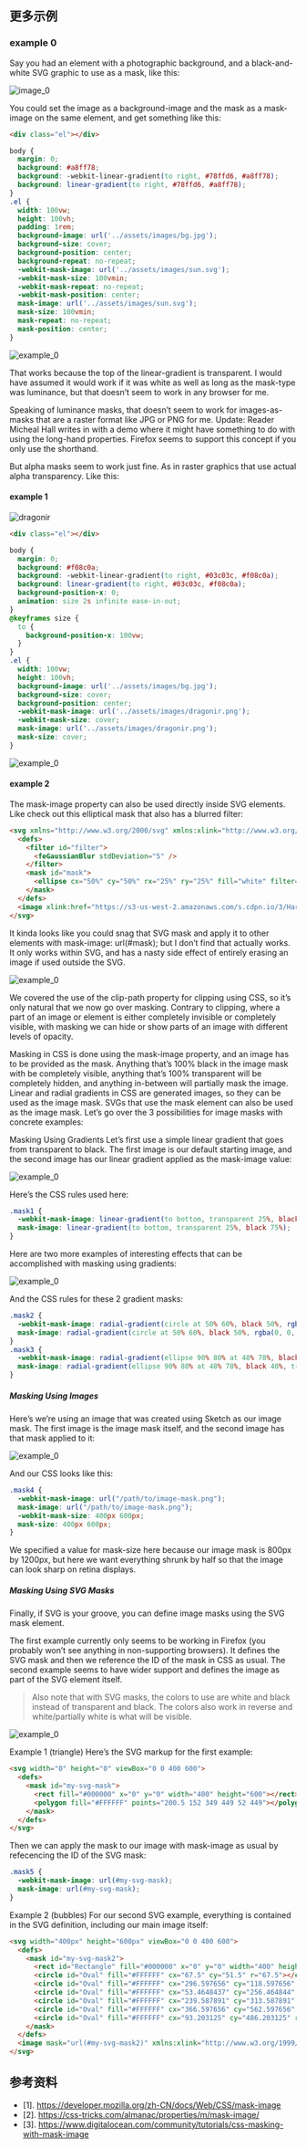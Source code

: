 ## 更多示例

### example 0

Say you had an element with a photographic background, and a black-and-white SVG graphic to use as a mask, like this:

![image_0](https://i0.wp.com/css-tricks.com/wp-content/uploads/2020/03/image-and-mask.png?resize=1000%2C857&ssl=1)

You could set the image as a background-image and the mask as a mask-image on the same element, and get something like this:

```html
<div class="el"></div>
```

```css
body {
  margin: 0;
  background: #a8ff78;
  background: -webkit-linear-gradient(to right, #78ffd6, #a8ff78);
  background: linear-gradient(to right, #78ffd6, #a8ff78);
}
.el {
  width: 100vw;
  height: 100vh;
  padding: 1rem;
  background-image: url('../assets/images/bg.jpg');
  background-size: cover;
  background-position: center;
  background-repeat: no-repeat;
  -webkit-mask-image: url('../assets/images/sun.svg');
  -webkit-mask-size: 100vmin;
  -webkit-mask-repeat: no-repeat;
  -webkit-mask-position: center;
  mask-image: url('../assets/images/sun.svg');
  mask-size: 100vmin;
  mask-repeat: no-repeat;
  mask-position: center;
}
```

![example_0](./assets/images/example_0.png)

That works because the top of the linear-gradient is transparent. I would have assumed it would work if it was white as well as long as the mask-type was luminance, but that doesn’t seem to work in any browser for me.

Speaking of luminance masks, that doesn’t seem to work for images-as-masks that are a raster format like JPG or PNG for me. Update: Reader Micheal Hall writes in with a demo where it might have something to do with using the long-hand properties. Firefox seems to support this concept if you only use the shorthand.

But alpha masks seem to work just fine. As in raster graphics that use actual alpha transparency. Like this:

#### example 1

![dragonir](./assets/images/dragonir.png)

```html
<div class="el"></div>
```

```css
body {
  margin: 0;
  background: #f08c0a;
  background: -webkit-linear-gradient(to right, #03c03c, #f08c0a);
  background: linear-gradient(to right, #03c03c, #f08c0a);
  background-position-x: 0;
  animation: size 2s infinite ease-in-out;
}
@keyframes size {
  to {
    background-position-x: 100vw;
  }
}
.el {
  width: 100vw;
  height: 100vh;
  background-image: url('../assets/images/bg.jpg');
  background-size: cover;
  background-position: center;
  -webkit-mask-image: url('../assets/images/dragonir.png');
  -webkit-mask-size: cover;
  mask-image: url('../assets/images/dragonir.png');
  mask-size: cover;
}
```

![example_0](./assets/images/example_1.gif)

#### example 2

The mask-image property can also be used directly inside SVG elements. Like check out this elliptical mask that also has a blurred filter:

```html
<svg xmlns="http://www.w3.org/2000/svg" xmlns:xlink="http://www.w3.org/1999/xlink" width="170" height="200">
  <defs>
    <filter id="filter">
      <feGaussianBlur stdDeviation="5" />
    </filter>
    <mask id="mask">
      <ellipse cx="50%" cy="50%" rx="25%" ry="25%" fill="white" filter="url(#filter)"></ellipse>
    </mask>
  </defs>
  <image xlink:href="https://s3-us-west-2.amazonaws.com/s.cdpn.io/3/Harry-Potter-1-.jpg" width="170" height="200" mask="url(#mask)"></image>
</svg>
```

It kinda looks like you could snag that SVG mask and apply it to other elements with mask-image: url(#mask); but I don’t find that actually works. It only works within SVG, and has a nasty side effect of entirely erasing an image if used outside the SVG.

![example_0](./assets/images/example_2.png)

We covered the use of the clip-path property for clipping using CSS, so it’s only natural that we now go over masking. Contrary to clipping, where a part of an image or element is either completely invisible or completely visible, with masking we can hide or show parts of an image with different levels of opacity.

Masking in CSS is done using the mask-image property, and an image has to be provided as the mask. Anything that’s 100% black in the image mask with be completely visible, anything that’s 100% transparent will be completely hidden, and anything in-between will partially mask the image. Linear and radial gradients in CSS are generated images, so they can be used as the image mask. SVGs that use the mask element can also be used as the image mask. Let’s go over the 3 possibilities for image masks with concrete examples:

Masking Using Gradients
Let’s first use a simple linear gradient that goes from transparent to black. The first image is our default starting image, and the second image has our linear gradient applied as the mask-image value:

![example_0](./assets/images/example_3.png)

Here’s the CSS rules used here:

```css
.mask1 {
  -webkit-mask-image: linear-gradient(to bottom, transparent 25%, black 75%);
  mask-image: linear-gradient(to bottom, transparent 25%, black 75%);
}
```

Here are two more examples of interesting effects that can be accomplished with masking using gradients:

![example_0](./assets/images/example_4.png)

And the CSS rules for these 2 gradient masks:

```css
.mask2 {
  -webkit-mask-image: radial-gradient(circle at 50% 60%, black 50%, rgba(0, 0, 0, 0.6) 50%);
  mask-image: radial-gradient(circle at 50% 60%, black 50%, rgba(0, 0, 0, 0.6) 50%);
}
.mask3 {
  -webkit-mask-image: radial-gradient(ellipse 90% 80% at 48% 78%, black 40%, transparent 50%);
  mask-image: radial-gradient(ellipse 90% 80% at 48% 78%, black 40%, transparent 50%);
}
```

##### Masking Using Images

Here’s we’re using an image that was created using Sketch as our image mask. The first image is the image mask itself, and the second image has that mask applied to it:

![example_0](./assets/images/example_5.png)

And our CSS looks like this:

```css
.mask4 {
  -webkit-mask-image: url("/path/to/image-mask.png");
  mask-image: url("/path/to/image-mask.png");
  -webkit-mask-size: 400px 600px;
  mask-size: 400px 600px;
}
```

We specified a value for mask-size here because our image mask is 800px by 1200px, but here we want everything shrunk by half so that the image can look sharp on retina displays.

##### Masking Using SVG Masks

Finally, if SVG is your groove, you can define image masks using the SVG mask element.

The first example currently only seems to be working in Firefox (you probably won’t see anything in non-supporting browsers). It defines the SVG mask and then we reference the ID of the mask in CSS as usual. The second example seems to have wider support and defines the image as part of the SVG element itself.

> Also note that with SVG masks, the colors to use are white and black instead of transparent and black. The colors also work in reverse and white/partially white is what will be visible.

![example_0](./assets/images/example_6.png)

Example 1 (triangle)
Here’s the SVG markup for the first example:

```html
<svg width="0" height="0" viewBox="0 0 400 600">
  <defs>
    <mask id="my-svg-mask">
      <rect fill="#000000" x="0" y="0" width="400" height="600"></rect>
      <polygon fill="#FFFFFF" points="200.5 152 349 449 52 449"></polygon>
    </mask>
  </defs>
</svg>
```

Then we can apply the mask to our image with mask-image as usual by refecencing the ID of the SVG mask:

```css
.mask5 {
  -webkit-mask-image: url(#my-svg-mask);
  mask-image: url(#my-svg-mask);
}
```

Example 2 (bubbles)
For our second SVG example, everything is contained in the SVG definition, including our main image itself:

```html
<svg width="400px" height="600px" viewBox="0 0 400 600">
  <defs>
    <mask id="my-svg-mask2">
      <rect id="Rectangle" fill="#000000" x="0" y="0" width="400" height="600"></rect>
      <circle id="Oval" fill="#FFFFFF" cx="67.5" cy="51.5" r="67.5"></circle>
      <circle id="Oval" fill="#FFFFFF" cx="296.597656" cy="118.597656" r="56.5976562"></circle>
      <circle id="Oval" fill="#FFFFFF" cx="53.4648437" cy="256.464844" r="81.4648437"></circle>
      <circle id="Oval" fill="#FFFFFF" cx="239.587891" cy="313.587891" r="70.5878906"></circle>
      <circle id="Oval" fill="#FFFFFF" cx="366.597656" cy="562.597656" r="56.5976562"></circle>
      <circle id="Oval" fill="#FFFFFF" cx="93.203125" cy="486.203125" r="76.203125"></circle>
    </mask>
  </defs>
  <image mask="url(#my-svg-mask2)" xmlns:xlink="http://www.w3.org/1999/xlink" xlink:href="/images/css/masking/masking-example1.jpg" width="400" height="600"></image>
</svg>
```

## 参考资料

* [1]. <https://developer.mozilla.org/zh-CN/docs/Web/CSS/mask-image>
* [2]. <https://css-tricks.com/almanac/properties/m/mask-image/>
* [3]. <https://www.digitalocean.com/community/tutorials/css-masking-with-mask-image>
